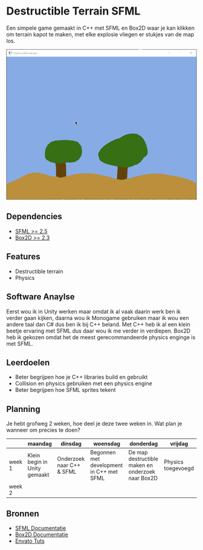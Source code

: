 # Destructible Terrain SFML
Een simpele game gemaakt in C++ met SFML en Box2D waar je kan klikken om terrain kapot te maken, met elke explosie vliegen er stukjes van de map los.

![alt text](https://raw.githubusercontent.com/LtKst/destructible-terrain/master/screenshot/demo.gif)


## Dependencies
- [SFML >= 2.5](https://www.sfml-dev.org/)
- [Box2D >= 2.3](https://box2d.org/)

## Features
- Destructible terrain
- Physics

## Software Anaylse 
Eerst wou ik in Unity werken maar omdat ik al vaak daarin werk ben ik verder gaan kijken, daarna wou ik Monogame gebruiken maar ik wou een andere taal dan C# dus ben ik bij C++ beland. Met C++ heb ik al een klein beetje ervaring met SFML dus daar wou ik me verder in verdiepen. Box2D heb ik gekozen omdat het de meest gerecommandeerde physics enginge is met SFML.

## Leerdoelen
- Beter begrijpen hoe je C++ libraries build en gebruikt
- Collision en physics gebruiken met een physics engine
- Beter begrijpen hoe SFML sprites tekent

## Planning 
Je hebt grofweg 2 weken, hoe deel je deze twee weken in. Wat plan je wanneer om precies te doen?

| | maandag | dinsdag | woensdag | donderdag | vrijdag |
| --- | --- | --- | --- | --- | --- |
|week 1 | Klein begin in Unity gemaakt | Onderzoek naar C++ & SFML | Begonnen met development in C++ met SFML | De map destructible maken en onderzoek naar Box2D | Physics toegevoegd
|week 2 |

## Bronnen
- [SFML Documentatie](https://www.sfml-dev.org/documentation/2.5.0/)
- [Box2D Documentatie](http://box2d.org/documentation.html)
- [Envato Tuts](https://gamedevelopment.tutsplus.com/tutorials/coding-destructible-pixel-terrain-how-to-make-everything-explode--gamedev-45)
